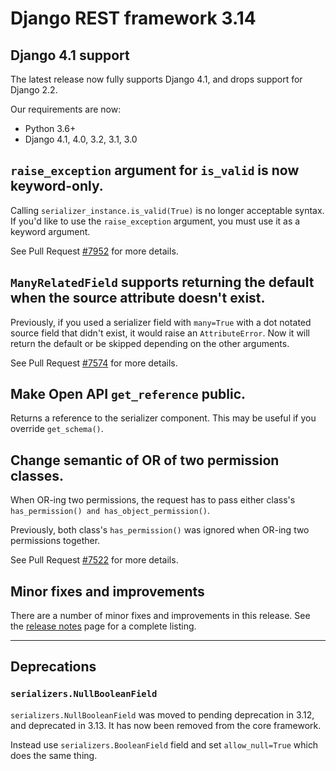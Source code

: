 <style>
.promo li a {
    float: left;
    width: 130px;
    height: 20px;
    text-align: center;
    margin: 10px 30px;
    padding: 150px 0 0 0;
    background-position: 0 50%;
    background-size: 130px auto;
    background-repeat: no-repeat;
    font-size: 120%;
    color: black;
}
.promo li {
    list-style: none;
}
</style>

# Django REST framework 3.14

## Django 4.1 support

The latest release now fully supports Django 4.1, and drops support for Django 2.2.

Our requirements are now:

* Python 3.6+
* Django 4.1, 4.0, 3.2, 3.1, 3.0

## `raise_exception` argument for `is_valid` is now keyword-only.

Calling `serializer_instance.is_valid(True)` is no longer acceptable syntax.
If you'd like to use the `raise_exception` argument, you must use it as a
keyword argument.

See Pull Request [#7952](https://github.com/encode/django-rest-framework/pull/7952) for more details.

## `ManyRelatedField` supports returning the default when the source attribute doesn't exist.

Previously, if you used a serializer field with `many=True` with a dot notated source field
that didn't exist, it would raise an `AttributeError`. Now it will return the default or be
skipped depending on the other arguments.

See Pull Request [#7574](https://github.com/encode/django-rest-framework/pull/7574) for more details.


## Make Open API `get_reference` public.

Returns a reference to the serializer component. This may be useful if you override `get_schema()`.

## Change semantic of OR of two permission classes.

When OR-ing two permissions, the request has to pass either class's `has_permission() and has_object_permission()`.

Previously, both class's `has_permission()` was ignored when OR-ing two permissions together.

See Pull Request [#7522](https://github.com/encode/django-rest-framework/pull/7522) for more details.

## Minor fixes and improvements

There are a number of minor fixes and improvements in this release. See the [release notes](release-notes.md) page for a complete listing.

---

## Deprecations

### `serializers.NullBooleanField`

`serializers.NullBooleanField` was moved to pending deprecation in 3.12, and deprecated in 3.13. It has now been removed from the core framework.

Instead use `serializers.BooleanField` field and set `allow_null=True` which does the same thing.
